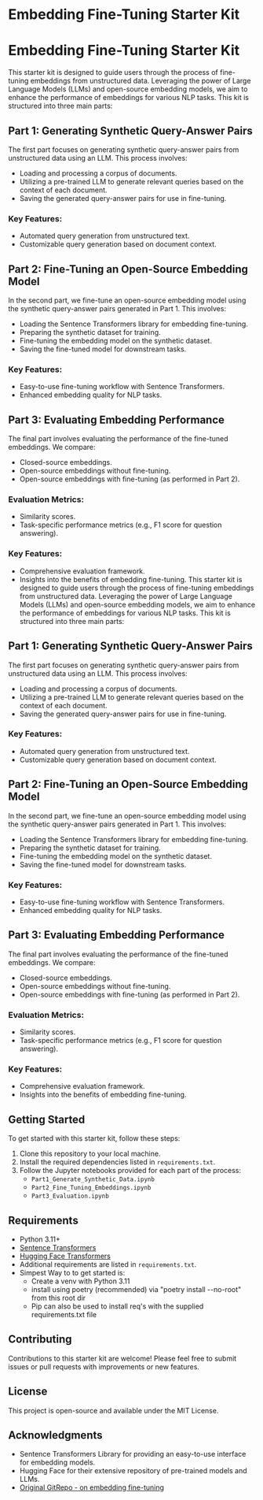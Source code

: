 # Embedding Fine-Tuning Starter Kit
# Embedding Fine-Tuning Starter Kit

This starter kit is designed to guide users through the process of fine-tuning embeddings from unstructured data. Leveraging the power of Large Language Models (LLMs) and open-source embedding models, we aim to enhance the performance of embeddings for various NLP tasks. This kit is structured into three main parts:

## Part 1: Generating Synthetic Query-Answer Pairs

The first part focuses on generating synthetic query-answer pairs from unstructured data using an LLM. This process involves:

- Loading and processing a corpus of documents.
- Utilizing a pre-trained LLM to generate relevant queries based on the context of each document.
- Saving the generated query-answer pairs for use in fine-tuning.

### Key Features:

- Automated query generation from unstructured text.
- Customizable query generation based on document context.

## Part 2: Fine-Tuning an Open-Source Embedding Model

In the second part, we fine-tune an open-source embedding model using the synthetic query-answer pairs generated in Part 1. This involves:

- Loading the Sentence Transformers library for embedding fine-tuning.
- Preparing the synthetic dataset for training.
- Fine-tuning the embedding model on the synthetic dataset.
- Saving the fine-tuned model for downstream tasks.

### Key Features:

- Easy-to-use fine-tuning workflow with Sentence Transformers.
- Enhanced embedding quality for NLP tasks.

## Part 3: Evaluating Embedding Performance

The final part involves evaluating the performance of the fine-tuned embeddings. We compare:

- Closed-source embeddings.
- Open-source embeddings without fine-tuning.
- Open-source embeddings with fine-tuning (as performed in Part 2).

### Evaluation Metrics:

- Similarity scores.
- Task-specific performance metrics (e.g., F1 score for question answering).

### Key Features:

- Comprehensive evaluation framework.
- Insights into the benefits of embedding fine-tuning.
This starter kit is designed to guide users through the process of fine-tuning embeddings from unstructured data. Leveraging the power of Large Language Models (LLMs) and open-source embedding models, we aim to enhance the performance of embeddings for various NLP tasks. This kit is structured into three main parts:

## Part 1: Generating Synthetic Query-Answer Pairs

The first part focuses on generating synthetic query-answer pairs from unstructured data using an LLM. This process involves:

- Loading and processing a corpus of documents.
- Utilizing a pre-trained LLM to generate relevant queries based on the context of each document.
- Saving the generated query-answer pairs for use in fine-tuning.

### Key Features:

- Automated query generation from unstructured text.
- Customizable query generation based on document context.

## Part 2: Fine-Tuning an Open-Source Embedding Model

In the second part, we fine-tune an open-source embedding model using the synthetic query-answer pairs generated in Part 1. This involves:

- Loading the Sentence Transformers library for embedding fine-tuning.
- Preparing the synthetic dataset for training.
- Fine-tuning the embedding model on the synthetic dataset.
- Saving the fine-tuned model for downstream tasks.

### Key Features:

- Easy-to-use fine-tuning workflow with Sentence Transformers.
- Enhanced embedding quality for NLP tasks.

## Part 3: Evaluating Embedding Performance

The final part involves evaluating the performance of the fine-tuned embeddings. We compare:

- Closed-source embeddings.
- Open-source embeddings without fine-tuning.
- Open-source embeddings with fine-tuning (as performed in Part 2).

### Evaluation Metrics:

- Similarity scores.
- Task-specific performance metrics (e.g., F1 score for question answering).

### Key Features:

- Comprehensive evaluation framework.
- Insights into the benefits of embedding fine-tuning.

## Getting Started

To get started with this starter kit, follow these steps:

1. Clone this repository to your local machine.
2. Install the required dependencies listed in `requirements.txt`.
3. Follow the Jupyter notebooks provided for each part of the process:
   - `Part1_Generate_Synthetic_Data.ipynb`
   - `Part2_Fine_Tuning_Embeddings.ipynb`
   - `Part3_Evaluation.ipynb`

## Requirements

- Python 3.11+
- [Sentence Transformers](https://www.sbert.net/)
- [Hugging Face Transformers](https://huggingface.co/transformers/)
- Additional requirements are listed in `requirements.txt`.
- Simpest Way to to get started is:
    - Create a venv with Python 3.11
    - install using poetry (recommended) via "poetry install --no-root" from this root dir
    - Pip can also be used to install req's with the supplied requirements.txt file  

## Contributing

Contributions to this starter kit are welcome! Please feel free to submit issues or pull requests with improvements or new features.

## License

This project is open-source and available under the MIT License.

## Acknowledgments

- Sentence Transformers Library for providing an easy-to-use interface for embedding models.
- Hugging Face for their extensive repository of pre-trained models and LLMs.
- [Original GitRepo - on embedding fine-tuning](https://github.com/run-llama/finetune-embedding/tree/main)

